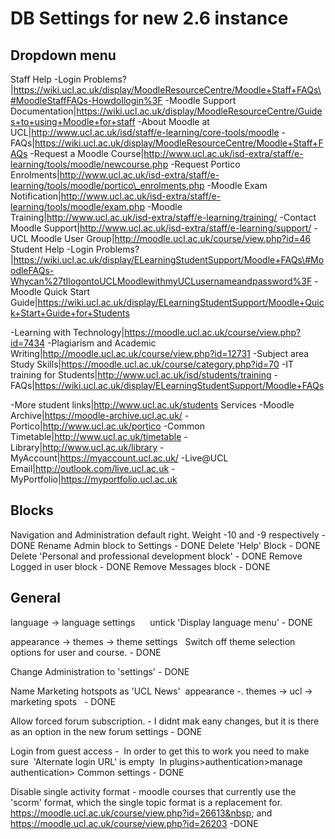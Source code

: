 # DB Settings for new 2.6 instance

## Dropdown menu

Staff Help
-Login Problems?|https://wiki.ucl.ac.uk/display/MoodleResourceCentre/Moodle+Staff+FAQs\#MoodleStaffFAQs-HowdoIlogin%3F
-Moodle Support Documentation|https://wiki.ucl.ac.uk/display/MoodleResourceCentre/Guides+to+using+Moodle+for+staff
-About Moodle at UCL|http://www.ucl.ac.uk/isd/staff/e-learning/core-tools/moodle
-FAQs|https://wiki.ucl.ac.uk/display/MoodleResourceCentre/Moodle+Staff+FAQs
-Request a Moodle Course|http://www.ucl.ac.uk/isd-extra/staff/e-learning/tools/moodle/newcourse.php
-Request Portico Enrolments|http://www.ucl.ac.uk/isd-extra/staff/e-learning/tools/moodle/portico\_enrolments.php
-Moodle Exam Notification|http://www.ucl.ac.uk/isd-extra/staff/e-learning/tools/moodle/exam.php
-Moodle Training|http://www.ucl.ac.uk/isd-extra/staff/e-learning/training/
-Contact Moodle Support|http://www.ucl.ac.uk/isd-extra/staff/e-learning/support/
-UCL Moodle User Group|http://moodle.ucl.ac.uk/course/view.php?id=46
Student Help
-Login Problems?|https://wiki.ucl.ac.uk/display/ELearningStudentSupport/Moodle+FAQs\#MoodleFAQs-Whycan%27tIlogontoUCLMoodlewithmyUCLusernameandpassword%3F
-Moodle Quick Start Guide|https://wiki.ucl.ac.uk/display/ELearningStudentSupport/Moodle+Quick+Start+Guide+for+Students

-Learning with Technology|https://moodle.ucl.ac.uk/course/view.php?id=7434
-Plagiarism and Academic Writing|http://moodle.ucl.ac.uk/course/view.php?id=12731
-Subject area Study Skills|https://moodle.ucl.ac.uk/course/category.php?id=70
-IT training for Students|http://www.ucl.ac.uk/isd/students/training
-FAQs|https://wiki.ucl.ac.uk/display/ELearningStudentSupport/Moodle+FAQs

-More student links|http://www.ucl.ac.uk/students
Services
-Moodle Archive|https://moodle-archive.ucl.ac.uk/
-Portico|http://www.ucl.ac.uk/portico
-Common Timetable|http://www.ucl.ac.uk/timetable
-Library|http://www.ucl.ac.uk/library
-MyAccount|https://myaccount.ucl.ac.uk/
-Live@UCL Email|http://outlook.com/live.ucl.ac.uk
-MyPortfolio|https://myportfolio.ucl.ac.uk

## Blocks

Navigation and Administration default right. Weight -10 and -9 respectively - DONE
Rename Admin block to Settings - DONE
Delete 'Help' Block - DONE
Delete 'Personal and professional development block' - DONE
Remove Logged in user block - DONE
Remove Messages block - DONE

## General

language -&gt; language settings      untick 'Display language menu' - DONE

appearance -&gt; themes -&gt; theme settings   Switch off theme selection options for user and course. - DONE

Change Administration to 'settings' - DONE

Name Marketing hotspots as 'UCL News'  appearance -. themes -&gt; ucl -&gt; marketing spots   - DONE

Allow forced forum subscription. - I didnt mak eany changes, but it is there as an option in the new forum settings - DONE

Login from guest access -  In order to get this to work you need to make sure  'Alternate login URL' is empty  In plugins&gt;authentication&gt;manage authentication&gt; Common settings - DONE

Disable single activity format - moodle courses that currently use the 'scorm' format, which the single topic format is a replacement for. <https://moodle.ucl.ac.uk/course/view.php?id=26613&nbsp>; and <https://moodle.ucl.ac.uk/course/view.php?id=26203> -DONE
